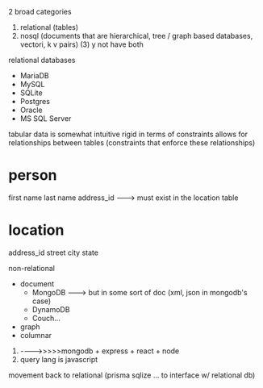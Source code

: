 2 broad categories

1. relational (tables)
2. nosql (documents that are hierarchical, tree / graph based databases, vectori, k v pairs)
(3) y not have both

relational databases

* MariaDB
* MySQL
* SQLite
* Postgres
* Oracle
* MS SQL Server

tabular data is somewhat intuitive
rigid in terms of constraints
allows for relationships between tables (constraints that enforce these relationships)

person
====
first name
last name
address_id ---> must exist in the location table


location
====
address_id
street
city
state


non-relational

* document
    * MongoDB ---> but in some sort of doc (xml, json in mongodb's case)
    * DynamoDB
    * Couch...
* graph
* columnar

1. ---->>>>>mongodb + express + react + node
2. query lang is javascript

movement back to relational (prisma sqlize ... to interface w/ relational db)













